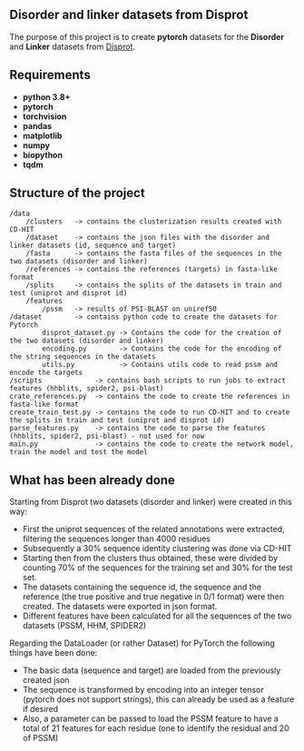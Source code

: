 ## Disorder and linker datasets from Disprot

The purpose of this project is to create **pytorch** datasets for the **Disorder** and **Linker** datasets from [Disprot](https://disprot.org/).

## Requirements

* **python 3.8+**
* **pytorch**
* **torchvision**
* **pandas**
* **matplotlib**
* **numpy**
* **biopython**
* **tqdm**

## Structure of the project
    /data
        /clusters   -> contains the clusterization results created with CD-HIT
        /dataset    -> contains the json files with the disorder and linker datasets (id, sequence and target)
        /fasta      -> contains the fasta files of the sequences in the two datasets (disorder and linker)
        /references -> contains the references (targets) in fasta-like format
        /splits     -> contains the splits of the datasets in train and test (uniprot and disprot id)
        /features
            /pssm   -> results of PSI-BLAST on uniref50
    /dataset        -> contains python code to create the datasets for Pytorch
            disprot_dataset.py -> Contains the code for the creation of the two datasets (disorder and linker)
            encoding.py        -> Contains the code for the encoding of the string sequences in the datasets
            utils.py           -> Contains utils code to read pssm and encode the targets
    /scripts             -> contains bash scripts to run jobs to extract features (hhblits, spider2, psi-blast)
    crate_references.py  -> contains the code to create the references in fasta-like format
    create_train_test.py -> contains the code to run CD-HIT and to create the splits in train and test (uniprot and disprot id) 
    parse_features.py    -> contains the code to parse the features (hhblits, spider2, psi-blast) - not used for now
    main.py              -> contains the code to create the network model, train the model and test the model

## What has been already done

Starting from Disprot two datasets (disorder and linker) were created in this way:

- First the uniprot sequences of the related annotations were extracted, filtering the sequences longer than 4000 residues
- Subsequently a 30% sequence identity clustering was done via CD-HIT
- Starting then from the clusters thus obtained, these were divided by counting 70% of the sequences for the training set and 30% for the test set.
- The datasets containing the sequence id, the sequence and the reference (the true positive and true negative in 0/1 format) were then created. The datasets were exported in json format.
- Different features have been calculated for all the sequences of the two datasets (PSSM, HHM, SPIDER2)

Regarding the DataLoader (or rather Dataset) for PyTorch the following things have been done:

- The basic data (sequence and target) are loaded from the previously created json
- The sequence is transformed by encoding into an integer tensor (pytorch does not support strings), this can already be used as a feature if desired
- Also, a parameter can be passed to load the PSSM feature to have a total of 21 features for each residue (one to identify the residual and 20 of PSSM)
